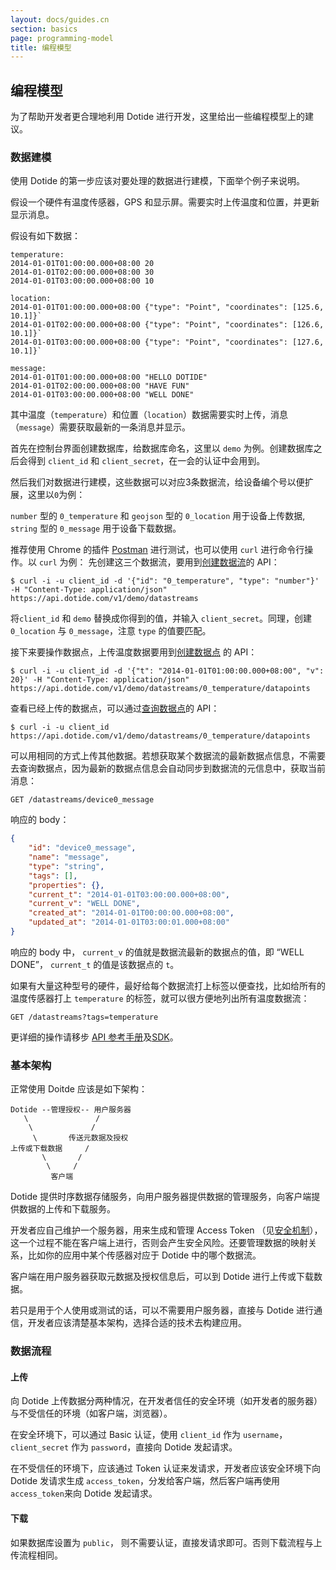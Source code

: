 ```yaml
---
layout: docs/guides.cn
section: basics
page: programming-model
title: 编程模型
---
```


## 编程模型

为了帮助开发者更合理地利用 Dotide 进行开发，这里给出一些编程模型上的建议。

### 数据建模

使用 Dotide 的第一步应该对要处理的数据进行建模，下面举个例子来说明。

假设一个硬件有温度传感器，GPS 和显示屏。需要实时上传温度和位置，并更新显示消息。

假设有如下数据：

```
temperature:
2014-01-01T01:00:00.000+08:00 20
2014-01-01T02:00:00.000+08:00 30
2014-01-01T03:00:00.000+08:00 10

location:
2014-01-01T01:00:00.000+08:00 {"type": "Point", "coordinates": [125.6, 10.1]}`
2014-01-01T02:00:00.000+08:00 {"type": "Point", "coordinates": [126.6, 10.1]}`
2014-01-01T03:00:00.000+08:00 {"type": "Point", "coordinates": [127.6, 10.1]}`

message:
2014-01-01T01:00:00.000+08:00 "HELLO DOTIDE"
2014-01-01T02:00:00.000+08:00 "HAVE FUN"
2014-01-01T03:00:00.000+08:00 "WELL DONE"
```

其中温度（`temperature`）和位置（`location`）数据需要实时上传，消息（`message`）需要获取最新的一条消息并显示。

首先在控制台界面创建数据库，给数据库命名，这里以 `demo` 为例。创建数据库之后会得到 `client_id` 和 `client_secret`，在一会的认证中会用到。

然后我们对数据进行建模，这些数据可以对应3条数据流，给设备编个号以便扩展，这里以`0`为例：

`number` 型的 `0_temperature` 和 `geojson` 型的 `0_location` 用于设备上传数据, `string` 型的 `0_message` 用于设备下载数据。

推荐使用 Chrome 的插件 [Postman][postman] 进行测试，也可以使用 `curl` 进行命令行操作。以 `curl` 为例：
先创建这三个数据流，要用到[创建数据流][create_datastream]的 API：

```
$ curl -i -u client_id -d '{"id": "0_temperature", "type": "number"}' -H "Content-Type: application/json"  https://api.dotide.com/v1/demo/datastreams
```

将`client_id` 和 `demo` 替换成你得到的值，并输入 `client_secret`。同理，创建 `0_location` 与 `0_message`，注意 `type` 的值要匹配。

接下来要操作数据点，上传温度数据要用到[创建数据点][create_datapoints] 的 API：

```
$ curl -i -u client_id -d '{"t": "2014-01-01T01:00:00.000+08:00", "v": 20}' -H "Content-Type: application/json"  https://api.dotide.com/v1/demo/datastreams/0_temperature/datapoints
```

查看已经上传的数据点，可以通过[查询数据点][list_datapoints]的 API：

```
$ curl -i -u client_id https://api.dotide.com/v1/demo/datastreams/0_temperature/datapoints
```

可以用相同的方式上传其他数据。若想获取某个数据流的最新数据点信息，不需要去查询数据点，因为最新的数据点信息会自动同步到数据流的元信息中，获取当前消息：

```
GET /datastreams/device0_message
```

响应的 body：

```json
{
    "id": "device0_message",
    "name": "message",
    "type": "string",
    "tags": [],
    "properties": {},
    "current_t": "2014-01-01T03:00:00.000+08:00",
    "current_v": "WELL DONE",
    "created_at": "2014-01-01T00:00:00.000+08:00",
    "updated_at": "2014-01-01T03:00:01.000+08:00"
}
```

响应的 body 中， `current_v` 的值就是数据流最新的数据点的值，即 “WELL DONE”， `current_t` 的值是该数据点的 `t`。

如果有大量这种型号的硬件，最好给每个数据流打上标签以便查找，比如给所有的温度传感器打上 `temperature` 的标签，就可以很方便地列出所有温度数据流：

```
GET /datastreams?tags=temperature
```

更详细的操作请移步 [API 参考手册][api_ref]及[SDK][sdk]。

### 基本架构

正常使用 Doitde 应该是如下架构：

```
Dotide --管理授权-- 用户服务器
   \               /
    \             /
     \       传送元数据及授权
上传或下载数据     /
       \       /
        \     /
         客户端
```

Dotide 提供时序数据存储服务，向用户服务器提供数据的管理服务，向客户端提供数据的上传和下载服务。

开发者应自己维护一个服务器，用来生成和管理 Access Token （见[安全机制][security]），这一个过程不能在客户端上进行，否则会产生安全风险。还要管理数据的映射关系，比如你的应用中某个传感器对应于 Dotide 中的哪个数据流。

客户端在用户服务器获取元数据及授权信息后，可以到 Dotide 进行上传或下载数据。

若只是用于个人使用或测试的话，可以不需要用户服务器，直接与 Dotide 进行通信，开发者应该清楚基本架构，选择合适的技术去构建应用。

### 数据流程

#### 上传

向 Dotide 上传数据分两种情况，在开发者信任的安全环境（如开发者的服务器）与不受信任的环境（如客户端，浏览器）。

在安全环境下，可以通过 Basic 认证，使用 `client_id` 作为 `username`，`client_secret` 作为 `password`，直接向 Dotide 发起请求。

在不受信任的环境下，应该通过 Token 认证来发请求，开发者应该安全环境下向 Dotide 发请求生成 `access_token`，分发给客户端，然后客户端再使用 `access_token`来向 Dotide 发起请求。

#### 下载

如果数据库设置为 `public`， 则不需要认证，直接发请求即可。否则下载流程与上传流程相同。


[create_datastream]: /cn/docs/refs/data/datastream.html#para-2
[create_datapoints]: /cn/docs/refs/data/datapoint.html#para-2
[list_datapoints]: /cn/docs/refs/data/datapoint.html#para-1
[api_ref]: /cn/docs/refs/index.html
[sdk]: /cn/docs/libraries/index.html
[postman]: https://chrome.google.com/webstore/detail/postman-rest-client/fdmmgilgnpjigdojojpjoooidkmcomcm
[security]: /cn/docs/guides/basics/security.html
